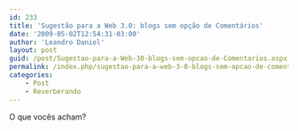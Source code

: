 ```yaml
---
id: 233
title: 'Sugestão para a Web 3.0: blogs sem opção de Comentários'
date: '2009-05-02T12:54:31-03:00'
author: 'Leandro Daniel'
layout: post
guid: /post/Sugestao-para-a-Web-30-blogs-sem-opcao-de-Comentarios.aspx
permalink: /index.php/sugestao-para-a-web-3-0-blogs-sem-opcao-de-comentarios/
categories:
    - Post
    - Reverberando
---
```


O que vocês acham?